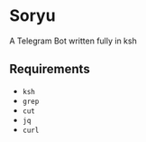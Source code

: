 # Soryu

A Telegram Bot written fully in ksh

## Requirements

* `ksh`
* `grep`
* `cut`
* `jq`
* `curl`
